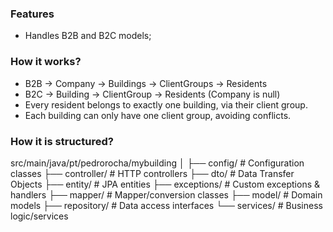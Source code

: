 ### Features
 - Handles B2B and B2C models;

### How it works?
 - B2B → Company → Buildings → ClientGroups → Residents
 - B2C → Building → ClientGroup → Residents (Company is null)
 - Every resident belongs to exactly one building, via their client group. 
 - Each building can only have one client group, avoiding conflicts.

### How it is structured?

src/main/java/pt/pedrorocha/mybuilding
│
├── config/          # Configuration classes
├── controller/      # HTTP controllers
├── dto/             # Data Transfer Objects
├── entity/          # JPA entities
├── exceptions/      # Custom exceptions & handlers
├── mapper/          # Mapper/conversion classes
├── model/           # Domain models
├── repository/      # Data access interfaces
└── services/        # Business logic/services

